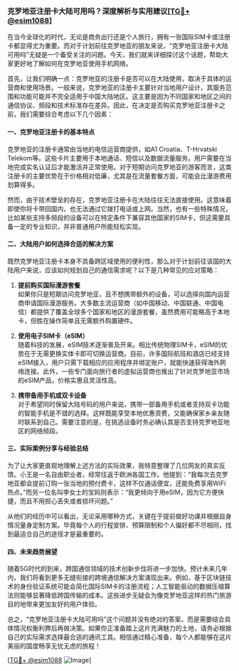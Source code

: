 ### 克罗地亚注册卡大陆可用吗？深度解析与实用建议[[TG💪+ @esim1088](https://t.me/s/esim1088)]

在当今全球化的时代，无论是商务出行还是个人旅行，拥有一张国际SIM卡或注册卡都显得尤为重要。而对于计划前往克罗地亚的朋友来说，“克罗地亚注册卡大陆可用吗”无疑是一个备受关注的问题。今天，我们就来详细探讨这个话题，帮助大家更好地了解如何在克罗地亚使用手机网络。

首先，让我们明确一点：克罗地亚的注册卡是否可以在大陆使用，取决于具体的运营商和使用场景。一般来说，克罗地亚的注册卡主要针对当地用户设计，其服务范围和功能可能并不完全适用于中国大陆地区。这主要是因为不同国家和地区之间的通信协议、频段和技术标准存在差异。因此，在决定是否购买克罗地亚注册卡之前，我们需要综合考虑以下几个因素：

#### 一、克罗地亚注册卡的基本特点

克罗地亚的注册卡通常由当地的电信运营商提供，如A1 Croatia、T-Hrvatski Telekom等。这些卡片主要用于本地通话、短信以及数据流量服务。用户需要在当地完成实名认证后才能激活并正常使用。对于短期访问克罗地亚的游客而言，这类注册卡的主要优势在于价格相对低廉，尤其是在流量套餐方面，可能会比漫游费用划算得多。

然而，由于技术壁垒的存在，克罗地亚注册卡在大陆往往无法直接使用。这意味着即使你将卡带回国内，也无法通过它拨打电话或上网。当然，也有一些特殊情况，比如某些支持多频段的设备可以在特定条件下兼容其他国家的SIM卡，但这需要具备一定的专业知识，并非普通用户所能轻松实现。

#### 二、大陆用户如何选择合适的解决方案

既然克罗地亚注册卡本身不具备跨区域使用的便利性，那么对于计划前往该国的大陆用户来说，应该如何规划自己的通信需求呢？以下是几种常见的应对策略：

1. **提前购买国际漫游套餐**  
   如果你只是短期访问克罗地亚，且不想携带额外的设备，可以选择向国内运营商申请国际漫游服务。大多数主流运营商（如中国移动、中国联通、中国电信）都提供了覆盖全球多个国家和地区的漫游套餐，虽然费用可能略高于本地卡，但胜在操作简单且无需额外购置硬件。

2. **使用电子SIM卡（eSIM）**  
   随着科技的发展，eSIM技术逐渐普及开来。相比传统物理SIM卡，eSIM的优势在于无需更换实体卡即可切换运营商。目前，许多国际航班和酒店已经支持eSIM接入，用户只需下载相应的应用程序并绑定账户，就能快速获得海外网络连接。此外，一些专门面向旅行者的虚拟运营商也推出了针对克罗地亚市场的eSIM产品，价格实惠且灵活性高。

3. **携带备用手机或双卡设备**  
   对于希望同时保留大陆号码的用户来说，携带一部备用手机或者支持双卡功能的智能手机是不错的选择。这样既能享受本地优惠资费，又能确保家乡亲友随时联系到自己。需要注意的是，在挑选设备时务必确认其是否支持克罗地亚地区的网络频段。

#### 三、实际案例分享与经验总结

为了让大家更直观地理解上述方法的实际效果，我特意整理了几位网友的真实反馈。小王是一名自由职业者，经常往返于欧洲各国工作。他提到：“我每次去克罗地亚都会提前订购一张当地的预付费卡，这样不仅通话便宜，还能免费享用WiFi热点。”而另一位名叫李女士的宝妈则表示：“我更倾向于用eSIM，因为它方便快捷，而且不用担心丢失或者损坏问题。”

从他们的经历中可以看出，无论采用哪种方式，关键在于提前做好功课并根据自身情况量身定制方案。毕竟每个人的行程安排、预算限制和个人偏好都不尽相同，找到最适合自己的途径才是最重要的。

#### 四、未来趋势展望

随着5G时代的到来，跨国通信领域的技术创新步伐将进一步加快。预计未来几年内，我们将看到更多无缝衔接的跨境通信解决方案涌现出来。例如，基于区块链技术的身份验证系统可能会简化国际SIM卡的注册流程；人工智能驱动的数据压缩算法则能够显著降低跨国传输的成本。这些进步无疑会为像克罗地亚这样的热门旅游目的地带来更加友好的用户体验。

总之，“克罗地亚注册卡大陆可用吗”这个问题并没有绝对的答案，而是需要结合具体情况权衡利弊后再做决策。如果你正准备踏上这片充满魅力的土地，请务必根据自己的实际需求选择最合适的通讯工具。相信通过精心准备，每个人都能够在这片美丽的国度畅享无忧无虑的旅程！

[[TG💪+ @esim1088](https://t.me/s/esim1088) ![Image](https://i.postimg.cc/4NQfJmqS/Snipaste-2025-05-13-00-14-12.png)]